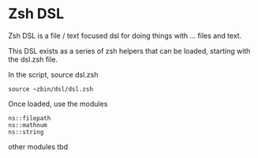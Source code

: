 # Zsh DSL

Zsh DSL is a file / text focused dsl for doing things with ... files and text. 

This DSL exists as a series of zsh helpers that can be loaded, starting with the dsl.zsh file.

In the script, source dsl.zsh

```
source ~zbin/dsl/dsl.zsh
```

Once loaded, use the modules

```
ns::filepath
ns::mathnum
ns::string
```

other modules tbd